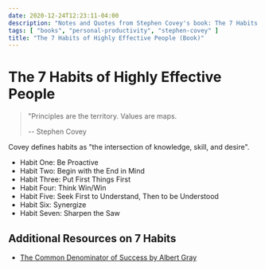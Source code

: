 ```yaml
---
date: 2020-12-24T12:23:11-04:00
description: "Notes and Quotes from Stephen Covey's book: The 7 Habits of Highly Effective People"
tags: [ "books", "personal-productivity", "stephen-covey" ]
title: "The 7 Habits of Highly Effective People (Book)"
---
```


# The 7 Habits of Highly Effective People

> "Principles are the territory. Values are maps.
>
> -- Stephen Covey

Covey defines habits as "the intersection of knowledge, skill, and desire".

* Habit One: Be Proactive
* Habit Two: Begin with the End in Mind
* Habit Three: Put First Things First
* Habit Four: Think Win/Win
* Habit Five: Seek First to Understand, Then to be Understood
* Habit Six: Synergize
* Habit Seven: Sharpen the Saw

<!-- TODO: Update with notes & highlights -->

## Additional Resources on 7 Habits

* [The Common Denominator of Success by Albert Gray](http://amnesta.net/mba/thecommondenominatorofsuccess-albertengray.pdf)
